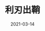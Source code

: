 ---
layout: movie-review
title: 利刃出鞘
description: >
  挺有意思的悬疑片。
category: 电影
img: assets/img/movie/2021/利刃出鞘.webp
star: 4
date: 2021-03-14
---